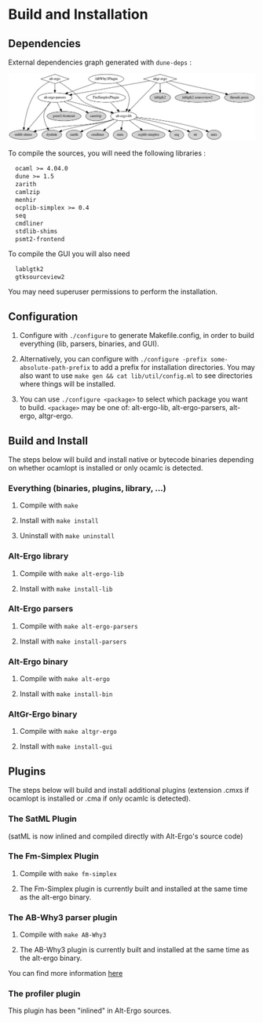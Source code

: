 # Build and Installation

## Dependencies

External dependencies graph generated with `dune-deps` :

![](docs/deps.png)

To compile the sources, you will need the following libraries :
```
  ocaml >= 4.04.0
  dune >= 1.5
  zarith
  camlzip
  menhir
  ocplib-simplex >= 0.4
  seq
  cmdliner
  stdlib-shims
  psmt2-frontend
```

To compile the GUI you will also need 
```
  lablgtk2
  gtksourceview2
```
You may need superuser permissions to perform the installation.

## Configuration

  1. Configure with `./configure` to generate Makefile.config,
  in order to build everything (lib, parsers, binaries, and GUI).

  2. Alternatively, you can configure with `./configure -prefix
  some-absolute-path-prefix` to add a prefix for installation
  directories. You may also want to use `make gen && cat lib/util/config.ml`
  to see directories where things will be installed.

  3. You can use `./configure <package>` to select which package you
  want to build. `<package>` may be one of: alt-ergo-lib, alt-ergo-parsers,
  alt-ergo, altgr-ergo.

## Build and Install

The steps below will build and install native or bytecode binaries
depending on whether ocamlopt is installed or only ocamlc is detected.

### Everything (binaries, plugins, library, ...)

  1. Compile with `make`

  2. Install with `make install`

  3. Uninstall with `make uninstall` 

### Alt-Ergo library

  1. Compile with `make alt-ergo-lib`

  2. Install with `make install-lib` 

### Alt-Ergo parsers

  1. Compile with `make alt-ergo-parsers`

  2. Install with `make install-parsers` 

### Alt-Ergo binary

  1. Compile with `make alt-ergo`

  2. Install with `make install-bin` 

### AltGr-Ergo binary

  1. Compile with `make altgr-ergo`

  2. Install with `make install-gui` 



## Plugins

The steps below will build and install additional plugins (extension
.cmxs if ocamlopt is installed or .cma if only ocamlc is detected).

### The SatML Plugin

  (satML is now inlined and compiled directly with Alt-Ergo's source code)

### The Fm-Simplex Plugin

  1. Compile with `make fm-simplex`

  2. The Fm-Simplex plugin is currently built and installed
  at the same time as the alt-ergo binary.

### The AB-Why3 parser plugin

  1. Compile with `make AB-Why3`

  2. The AB-Why3 plugin is currently built and installed
  at the same time as the alt-ergo binary.

You can find more information [here](plugins/AB-Why3/README.md)

### The profiler plugin

This plugin has been "inlined" in Alt-Ergo sources.


